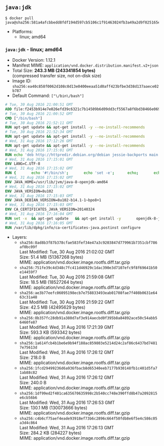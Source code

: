 ## `java:jdk`

```console
$ docker pull java@sha256:581a4afcbbedd8fdf194d597cb5106c1f91463024fb3a49a2d9f025165eb675f
```

-	Platforms:
	-	linux; amd64

### `java:jdk` - linux; amd64

-	Docker Version: 1.12.1
-	Manifest MIME: `application/vnd.docker.distribution.manifest.v2+json`
-	Total Size: **243.3 MB (243341854 bytes)**  
	(compressed transfer size, not on-disk size)
-	Image ID: `sha256:ea40c858f0062d108c0d13e0400eeaa51d0aff423bfbe3d38d137aaece02b787`
-	Default Command: `["\/bin\/bash"]`

```dockerfile
# Tue, 30 Aug 2016 21:00:51 GMT
ADD file:f2453b914e7e026efd39c6321c7b14509b6d09dd3cf5567a8f6bd38466e06954 in / 
# Tue, 30 Aug 2016 21:00:52 GMT
CMD ["/bin/bash"]
# Tue, 30 Aug 2016 21:52:11 GMT
RUN apt-get update && apt-get install -y --no-install-recommends 		ca-certificates 		curl 		wget 	&& rm -rf /var/lib/apt/lists/*
# Tue, 30 Aug 2016 21:52:34 GMT
RUN apt-get update && apt-get install -y --no-install-recommends 		bzr 		git 		mercurial 		openssh-client 		subversion 				procps 	&& rm -rf /var/lib/apt/lists/*
# Wed, 31 Aug 2016 17:12:26 GMT
RUN apt-get update && apt-get install -y --no-install-recommends 		bzip2 		unzip 		xz-utils 	&& rm -rf /var/lib/apt/lists/*
# Wed, 31 Aug 2016 17:15:01 GMT
RUN echo 'deb http://httpredir.debian.org/debian jessie-backports main' > /etc/apt/sources.list.d/jessie-backports.list
# Wed, 31 Aug 2016 17:15:01 GMT
ENV LANG=C.UTF-8
# Wed, 31 Aug 2016 17:15:02 GMT
RUN { 		echo '#!/bin/sh'; 		echo 'set -e'; 		echo; 		echo 'dirname "$(dirname "$(readlink -f "$(which javac || which java)")")"'; 	} > /usr/local/bin/docker-java-home 	&& chmod +x /usr/local/bin/docker-java-home
# Wed, 31 Aug 2016 17:15:02 GMT
ENV JAVA_HOME=/usr/lib/jvm/java-8-openjdk-amd64
# Wed, 31 Aug 2016 17:15:02 GMT
ENV JAVA_VERSION=8u102
# Wed, 31 Aug 2016 17:15:03 GMT
ENV JAVA_DEBIAN_VERSION=8u102-b14.1-1~bpo8+1
# Wed, 31 Aug 2016 17:15:03 GMT
ENV CA_CERTIFICATES_JAVA_VERSION=20140324
# Wed, 31 Aug 2016 17:16:04 GMT
RUN set -x 	&& apt-get update 	&& apt-get install -y 		openjdk-8-jdk="$JAVA_DEBIAN_VERSION" 		ca-certificates-java="$CA_CERTIFICATES_JAVA_VERSION" 	&& rm -rf /var/lib/apt/lists/* 	&& [ "$JAVA_HOME" = "$(docker-java-home)" ]
# Wed, 31 Aug 2016 17:16:05 GMT
RUN /var/lib/dpkg/info/ca-certificates-java.postinst configure
```

-	Layers:
	-	`sha256:8ad8b3f87b378cfae583fef34e47a3c9203847d779961b7351cbf786af0bc09f`  
		Last Modified: Tue, 30 Aug 2016 21:02:02 GMT  
		Size: 51.4 MB (51367268 bytes)  
		MIME: application/vnd.docker.image.rootfs.diff.tar.gzip
	-	`sha256:751fe39c4d348c7fc411d46929c1dac390e3d7107efc9f8f69641b50e14459f7`  
		Last Modified: Tue, 30 Aug 2016 21:59:08 GMT  
		Size: 18.5 MB (18527264 bytes)  
		MIME: application/vnd.docker.image.rootfs.diff.tar.gzip
	-	`sha256:ae3b77eefc06095198ecb7e758833493eab01708fae7f408b0631e6463c31a48`  
		Last Modified: Tue, 30 Aug 2016 21:59:22 GMT  
		Size: 42.5 MB (42495629 bytes)  
		MIME: application/vnd.docker.image.rootfs.diff.tar.gzip
	-	`sha256:8b357fc28db91a380d7af3e914aecbd0f395b8a84892ace50c54abb56460fe87`  
		Last Modified: Wed, 31 Aug 2016 17:21:39 GMT  
		Size: 593.3 KB (593342 bytes)  
		MIME: application/vnd.docker.image.rootfs.diff.tar.gzip
	-	`sha256:1a614fcb4b1be6e9b94f188ac859803e5214d24c2af86c6437bd74817e75613d`  
		Last Modified: Wed, 31 Aug 2016 17:26:12 GMT  
		Size: 218.0 B  
		MIME: application/vnd.docker.image.rootfs.diff.tar.gzip
	-	`sha256:1fcd29499236d6a936fbacb8d65340eeb7177b930148fb1c401d5fa71ab88c82`  
		Last Modified: Wed, 31 Aug 2016 17:26:12 GMT  
		Size: 240.0 B  
		MIME: application/vnd.docker.image.rootfs.diff.tar.gzip
	-	`sha256:1df99ed2f401ca635670635998c2b540cc748e390ffd8b47a2092815e6cb56b6`  
		Last Modified: Wed, 31 Aug 2016 17:26:53 GMT  
		Size: 130.1 MB (130073666 bytes)  
		MIME: application/vnd.docker.image.rootfs.diff.tar.gzip
	-	`sha256:c4b6cf75aef4eade93918ef73b6c2896c664f50fdb8e6f5e4c586c05a3d4c864`  
		Last Modified: Wed, 31 Aug 2016 17:26:13 GMT  
		Size: 284.2 KB (284227 bytes)  
		MIME: application/vnd.docker.image.rootfs.diff.tar.gzip
